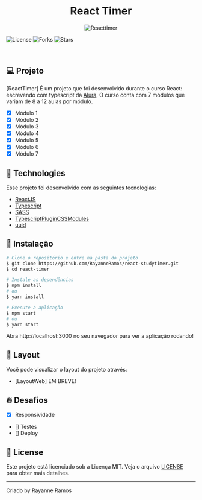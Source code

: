 <h1 align="center">React Timer</h1>

<p align="center">
  <img src="https://user-images.githubusercontent.com/43352880/170829114-87da5aaa-3a4f-433a-8973-f44fe8d964df.PNG" alt="Reacttimer">
</p>

<p aling="center">
  <img src="https://img.shields.io/badge/license-MIT-%23835afd" alt="License">
  <img src="https://img.shields.io/badge/forks-MIT-%23835afd" alt="Forks">
  <img src="https://img.shields.io/badge/stars-MIT-%23835afd" alt="Stars">
</p>

<br>

## 💻 Projeto

[ReactTimer] É um projeto que foi desenvolvido durante o curso React: escrevendo com typescript da [Alura](https://alura.com.br/). O curso conta com 7 módulos que variam de 8 a 12 aulas por módulo.

 - [x] Módulo 1
 - [x] Módulo 2
 - [x] Módulo 3
 - [x] Módulo 4
 - [x] Módulo 5
 - [x] Módulo 6
 - [x] Módulo 7

## 🧪 Technologies

Esse projeto foi desenvolvido com as seguintes tecnologias:

 - [ReactJS](https://reactjs.org)
 - [Typescript](https://www.typescriptlang.org/)
 - [SASS](https://www.npmjs.com/package/sass)
 - [TypescriptPluginCSSModules](https://www.npmjs.com/package/typescript-plugin-css-modules)
 - [uuid](https://www.npmjs.com/package/uuid)


## 🚀 Instalação

```bash
# Clone o repositório e entre na pasta do projeto
$ git clone https://github.com/RayanneRamos/react-studytimer.git
$ cd react-timer

# Instale as dependências
$ npm install
# ou
$ yarn install

# Execute a aplicação
$ npm start
# ou
$ yarn start
```

Abra http://localhost:3000 no seu navegador para ver a aplicação rodando!

## 🔖 Layout

Você pode visualizar o layout do projeto através:

 - [LayoutWeb] EM BREVE! 

## 🔥 Desafios
 - [x] Responsividade
 - [] Testes
 - [] Deploy


## 📝 License

Este projeto está licenciado sob a Licença MIT. Veja o arquivo [LICENSE](LICENSE) para obter mais detalhes.

---

<p aling="center">Criado by Rayanne Ramos</p>
